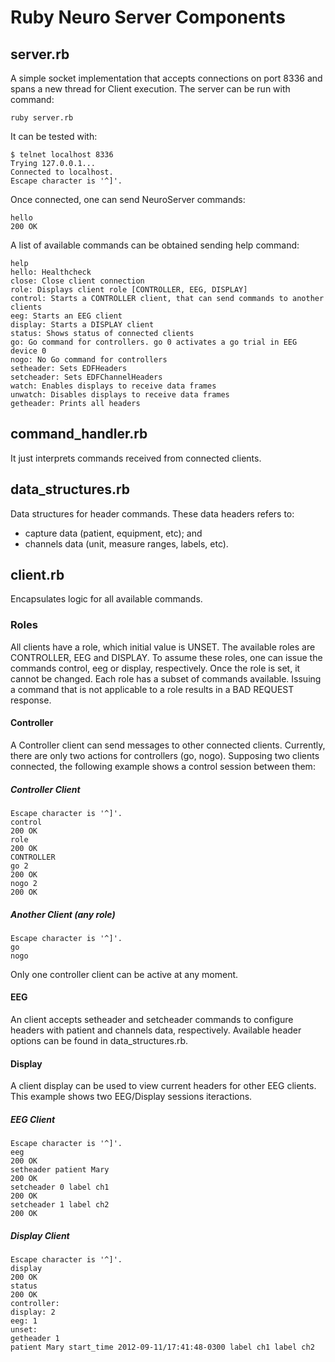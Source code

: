 # Ruby Neuro Server Components

## server.rb
A simple socket implementation that accepts connections on port 8336 and spans a new thread for Client execution. The server can be run with command:

    ruby server.rb
  
It can be tested with:

    $ telnet localhost 8336
    Trying 127.0.0.1...
    Connected to localhost.
    Escape character is '^]'.
  
Once connected, one can send NeuroServer commands:

    hello
    200 OK
    
A list of available commands can be obtained sending help command:

    help
    hello: Healthcheck
    close: Close client connection
    role: Displays client role [CONTROLLER, EEG, DISPLAY]
    control: Starts a CONTROLLER client, that can send commands to another clients
    eeg: Starts an EEG client
    display: Starts a DISPLAY client
    status: Shows status of connected clients
    go: Go command for controllers. go 0 activates a go trial in EEG device 0
    nogo: No Go command for controllers
    setheader: Sets EDFHeaders
    setcheader: Sets EDFChannelHeaders
    watch: Enables displays to receive data frames
    unwatch: Disables displays to receive data frames
    getheader: Prints all headers

## command_handler.rb
It just interprets commands received from connected clients.

## data_structures.rb
Data structures for header commands. These data headers refers to:
 * capture data (patient, equipment, etc); and 
 * channels data (unit, measure ranges, labels, etc).

## client.rb
Encapsulates logic for all available commands.

### Roles
All clients have a role, which initial value is UNSET. The available roles are CONTROLLER, EEG and DISPLAY. To assume these roles, one can issue the commands control, eeg or display, respectively. Once the role is set, it cannot be changed.
Each role has a subset of commands available. Issuing a command that is not applicable to a role results in a BAD REQUEST response.

#### Controller
A Controller client can send messages to other connected clients. Currently, there are only two actions for controllers (go, nogo).
Supposing two clients connected, the following example shows a control session between them:

##### Controller Client

    Escape character is '^]'.
    control
    200 OK
    role
    200 OK
    CONTROLLER
    go 2
    200 OK
    nogo 2
    200 OK

##### Another Client (any role)

    Escape character is '^]'.
    go
    nogo

Only one controller client can be active at any moment.

#### EEG
An client accepts setheader and setcheader commands to configure headers with patient and channels data, respectively.
Available header options can be found in data_structures.rb.

#### Display
A client display can be used to view current headers for other EEG clients. This example shows two EEG/Display sessions iteractions.

##### EEG Client

    Escape character is '^]'.
    eeg
    200 OK  
    setheader patient Mary
    200 OK
    setcheader 0 label ch1
    200 OK
    setcheader 1 label ch2
    200 OK

##### Display Client
    Escape character is '^]'.
    display
    200 OK
    status
    200 OK
    controller: 
    display: 2
    eeg: 1
    unset: 
    getheader 1
    patient Mary start_time 2012-09-11/17:41:48-0300 label ch1 label ch2